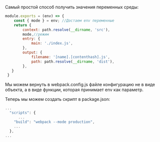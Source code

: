 Самый простой способ получить значения переменных среды:

```js
module.exports = (env) => {
    const { mode } = env; //Достаем env переменные
    return {
        context: path.resolve(__dirname, 'src'),
        mode,//режим
        entry: {
            main: './index.js',
        },
        output: {
            filename: '[name].[contenthash].js',
            path: path.resolve(__dirname, 'dist'),
        },
   }
 }
```

Мы можем вернуть в webpack.config.js файле конфигурацию не в виде объекта, а в виде функции, которая принимает env как параметр.

Теперь мы можем создать скрипт в package.json:

```js
...
  "scripts": {
	  ...
    "build": "webpack --mode production",
    ...
  },
...
```
